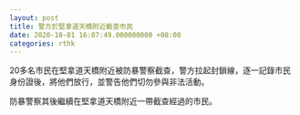 ```yaml
---
layout: post
title: 警方於堅拿道天橋附近截查市民
date: 2020-10-01 16:07:49.000000000 +08:00
categories: rthk
---
```


20多名市民在堅拿道天橋附近被防暴警察截查，警方拉起封鎖線，逐一記錄市民身份證後，將他們放行，並警告他們切勿參與非法活動。

防暴警察其後繼續在堅拿道天橋附近一帶截查經過的市民。
